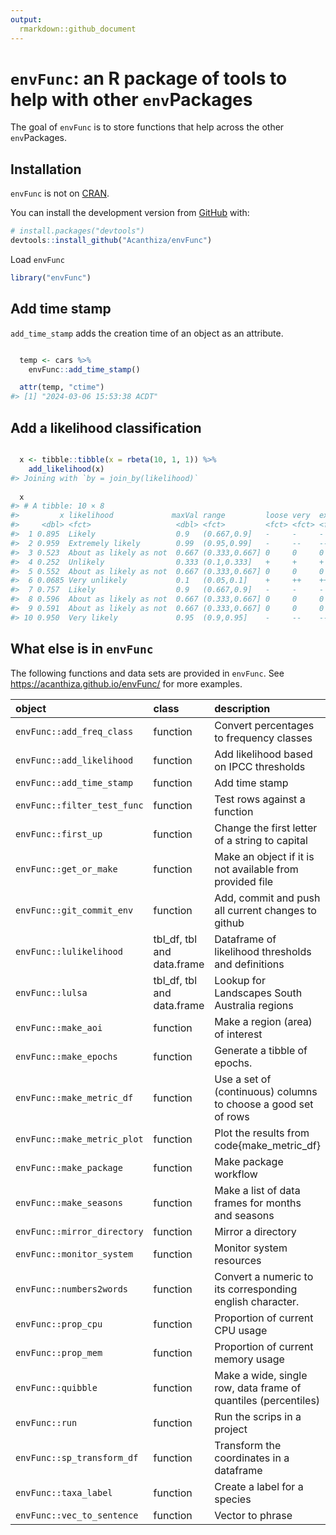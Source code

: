 ```yaml
---
output:
  rmarkdown::github_document
---
```


<!-- README.md is generated from README.Rmd. Please edit that file -->



# `envFunc`: an R package of tools to help with other `env`Packages

<!-- badges: start -->
<!-- badges: end -->

The goal of `envFunc` is to store functions that help across the other `env`Packages.

## Installation

`envFunc` is not on [CRAN](https://CRAN.R-project.org).

You can install the development version from [GitHub](https://github.com/) with:

``` r
# install.packages("devtools")
devtools::install_github("Acanthiza/envFunc")
```

Load `envFunc`


```r
library("envFunc")
```

## Add time stamp

`add_time_stamp` adds the creation time of an object as an attribute.


```r

  temp <- cars %>%
    envFunc::add_time_stamp()

  attr(temp, "ctime")
#> [1] "2024-03-06 15:53:38 ACDT"
```

## Add a likelihood classification


```r

  x <- tibble::tibble(x = rbeta(10, 1, 1)) %>%
    add_likelihood(x)
#> Joining with `by = join_by(likelihood)`
  
  x
#> # A tibble: 10 × 8
#>         x likelihood             maxVal range         loose very  extreme exceptional
#>     <dbl> <fct>                   <dbl> <fct>         <fct> <fct> <fct>   <fct>      
#>  1 0.895  Likely                  0.9   (0.667,0.9]   -     -     -       -          
#>  2 0.959  Extremely likely        0.99  (0.95,0.99]   -     --    ---     ---        
#>  3 0.523  About as likely as not  0.667 (0.333,0.667] 0     0     0       0          
#>  4 0.252  Unlikely                0.333 (0.1,0.333]   +     +     +       +          
#>  5 0.552  About as likely as not  0.667 (0.333,0.667] 0     0     0       0          
#>  6 0.0685 Very unlikely           0.1   (0.05,0.1]    +     ++    ++      ++         
#>  7 0.757  Likely                  0.9   (0.667,0.9]   -     -     -       -          
#>  8 0.596  About as likely as not  0.667 (0.333,0.667] 0     0     0       0          
#>  9 0.591  About as likely as not  0.667 (0.333,0.667] 0     0     0       0          
#> 10 0.950  Very likely             0.95  (0.9,0.95]    -     --    --      --
```

## What else is in `envFunc`

The following functions and data sets are provided in `envFunc`. See https://acanthiza.github.io/envFunc/ for more examples.



|object                      |class                      |description                                                    |
|:---------------------------|:--------------------------|:--------------------------------------------------------------|
|`envFunc::add_freq_class`   |function                   |Convert percentages to frequency classes                       |
|`envFunc::add_likelihood`   |function                   |Add likelihood based on IPCC thresholds                        |
|`envFunc::add_time_stamp`   |function                   |Add time stamp                                                 |
|`envFunc::filter_test_func` |function                   |Test rows against a function                                   |
|`envFunc::first_up`         |function                   |Change the first letter of a string to capital                 |
|`envFunc::get_or_make`      |function                   |Make an object if it is not available from provided file       |
|`envFunc::git_commit_env`   |function                   |Add, commit and push all current changes to github             |
|`envFunc::lulikelihood`     |tbl_df, tbl and data.frame |Dataframe of likelihood thresholds and definitions             |
|`envFunc::lulsa`            |tbl_df, tbl and data.frame |Lookup for Landscapes South Australia regions                  |
|`envFunc::make_aoi`         |function                   |Make a region (area) of interest                               |
|`envFunc::make_epochs`      |function                   |Generate a tibble of epochs.                                   |
|`envFunc::make_metric_df`   |function                   |Use a set of (continuous) columns to choose a good set of rows |
|`envFunc::make_metric_plot` |function                   |Plot the results from code{make_metric_df}                     |
|`envFunc::make_package`     |function                   |Make package workflow                                          |
|`envFunc::make_seasons`     |function                   |Make a list of data frames for months and seasons              |
|`envFunc::mirror_directory` |function                   |Mirror a directory                                             |
|`envFunc::monitor_system`   |function                   |Monitor system resources                                       |
|`envFunc::numbers2words`    |function                   |Convert a numeric to its corresponding english character.      |
|`envFunc::prop_cpu`         |function                   |Proportion of current CPU usage                                |
|`envFunc::prop_mem`         |function                   |Proportion of current memory usage                             |
|`envFunc::quibble`          |function                   |Make a wide, single row, data frame of quantiles (percentiles) |
|`envFunc::run`              |function                   |Run the scrips in a project                                    |
|`envFunc::sp_transform_df`  |function                   |Transform the coordinates in a dataframe                       |
|`envFunc::taxa_label`       |function                   |Create a label for a species                                   |
|`envFunc::vec_to_sentence`  |function                   |Vector to phrase                                               |






